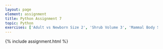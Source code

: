 ```yaml
---
layout: page
element: assignment
title: Python Assignment 7
topic: Python
exercises: ['Adult vs Newborn Size 2', 'Shrub Volume 3', 'Mammal Body Size 4']
---
```


{% include assignment.html %}
